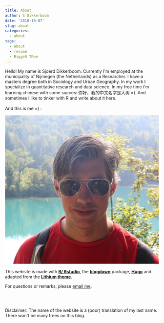 ```yaml
---
title: About
author: S Dikkerboom
date: '2018-10-07'
slug: about
categories:
  - about
tags:
  - about
  - resume
  - BiggeR TRee
---
```


Hello! My name is Sjoerd Dikkerboom. Currently I'm employed at the municipality of Nijmegen (the Netherlands) as a Researcher. I have a masters degree both in Sociology and Urban Geography. In my work I specialize in quantitative research and data science. In my free time i'm learning chinese with some succes: 你好，我的中文名字是大树 =). And sometimes i like to tinker with R and write about it here. <br></br>
And this is me =) :

![](ik.jpg)



This website is made with [**R/ Rstudio**](https://www.rstudio.com/), the [**blogdown**](https://github.com/rstudio/blogdown) package, [**Hugo**](https://gohugo.io/) and adapted from the [**Lithium theme**](https://github.com/yihui/hugo-lithium). 

For questions or remarks, please <a href="mailto:sjoerddikkerboom@gmail.com?subject=BiggeR-Tree%20question">email me</a>.

<br></br>


Disclaimer: The name of the website is a (poor) translation of my last name. There won't be many trees on this blog.

<br></br>